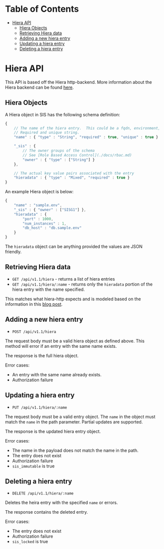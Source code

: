 Table of Contents
=================

- [Hiera API](#hiera-api)
    - [Hiera Objects](#hiera-objects)
    - [Retrieving Hiera data](#retrieving-hiera-data)
    - [Adding a new hiera entry](#adding-a-new-hiera-entry)
    - [Updating a hiera entry](#updating-a-hiera-entry)
    - [Deleting a hiera entry](#deleting-a-hiera-entry)


# Hiera API

This API is based off the Hiera http-backend.  More information about the Hiera backend can be found [here](https://github.com/crayfishx/hiera-http).

## Hiera Objects

A Hiera object in SIS has the following schema definition:

```javascript
{
    // The name of the hiera entry.  This could be a fqdn, environment, etc.
    // Required and unique string.
    "name" : { "type" : "String", "required" : true, "unique" : true },

    "_sis" : {
        // The owner groups of the schema
        // See [Role Based Access Control](./docs/rbac.md)
        "owner" : { "type" : ["String"] }
    },

    // The actual key value pairs associated with the entry
    "hieradata" : { "type" : "Mixed", "required" : true }
}
```

An example Hiera object is below:

```javascript
{
    "name" : "sample.env",
    "_sis" : { "owner" : ["SISG1"] },
    "hieradata" : {
        "port" : 1000,
        "num_instances" : 1,
        "db_host" : "db.sample.env"
    }
}
```

The `hieradata` object can be anything provided the values are JSON friendly.

## Retrieving Hiera data

* `GET /api/v1.1/hiera` - returns a list of hiera entries
* `GET /api/v1.1/hiera/:name` - returns only the `hieradata` portion of the hiera entry with the name specified.

This matches what hiera-http expects and is modeled based on the information in this [blog post](http://www.craigdunn.org/2012/11/puppet-data-from-couchdb-using-hiera-http/).



## Adding a new hiera entry

* `POST /api/v1.1/hiera`

The request body must be a valid hiera object as defined above.  This method will error if an entry with the same name exists.

The response is the full hiera object.

Error cases:

* An entry with the same name already exists.
* Authorization failure

## Updating a hiera entry

* `PUT /api/v1.1/hiera/:name`

The request body must be a valid entry object.  The `name` in the object must match the `name` in the path parameter.
Partial updates are supported.

The response is the updated hiera entry object.

Error cases:

* The name in the payload does not match the name in the path.
* The entry does not exist
* Authorization failure
* `sis_immutable` is true

## Deleting a hiera entry

* `DELETE /api/v1.1/hiera/:name`

Deletes the heira entry with the specified `name` or errors.

The response contains the deleted entry.

Error cases:

* The entry does not exist
* Authorization failure
* `sis_locked` is true
